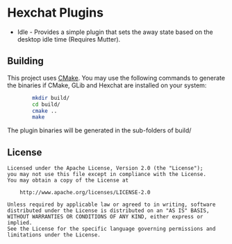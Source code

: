 Hexchat Plugins
===============
* Idle - Provides a simple plugin that sets the away state based on the desktop idle time (Requires Mutter).

Building
--------
This project uses [CMake](http://www.cmake.org/). You may use the following commands to generate the binaries if
CMake, GLib and Hexchat are installed on your system:

```bash
        mkdir build/
        cd build/
        cmake ..
        make
```

The plugin binaries will be generated in the sub-folders of build/

License
-------
```
Licensed under the Apache License, Version 2.0 (the "License");
you may not use this file except in compliance with the License.
You may obtain a copy of the License at

	http://www.apache.org/licenses/LICENSE-2.0

Unless required by applicable law or agreed to in writing, software
distributed under the License is distributed on an "AS IS" BASIS,
WITHOUT WARRANTIES OR CONDITIONS OF ANY KIND, either express or implied.
See the License for the specific language governing permissions and
limitations under the License.
```
